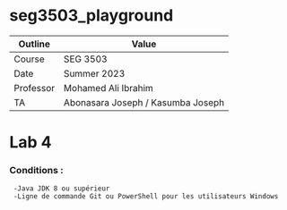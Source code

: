 # seg3503_playground
| Outline | Value |
| --- | --- |
| Course | SEG 3503 |
| Date | Summer 2023 |
| Professor | Mohamed Ali Ibrahim |
| TA | Abonasara Joseph / Kasumba Joseph | 

# Lab 4
### Conditions : 
     -Java JDK 8 ou supérieur
     -Ligne de commande Git ou PowerShell pour les utilisateurs Windows
